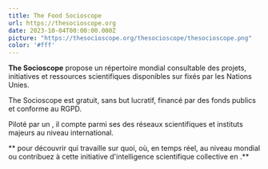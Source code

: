 ```yaml
---
title: The Food Socioscope
url: https://thesocioscope.org
date: 2023-10-04T00:00:00.000Z
picture: "https://thesocioscope.org/thesocioscope/thesocioscope.png"
color: '#fff'
---
```

**The Socioscope** propose un répertoire mondial consultable des projets, initiatives et ressources scientifiques disponibles sur  fixés par les Nations Unies.

The Socioscope est gratuit, sans but lucratif, financé par des fonds publics et conforme au RGPD.

Piloté par un  , il compte parmi ses  des réseaux scientifiques et instituts majeurs au niveau international.

** pour découvrir qui travaille sur quoi, où, en temps réel, au niveau mondial ou contribuez à cette initiative d'intelligence scientifique collective en .**
